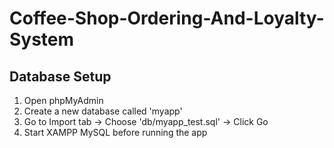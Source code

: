 # Coffee-Shop-Ordering-And-Loyalty-System
## Database Setup
1. Open phpMyAdmin
2. Create a new database called 'myapp'
3. Go to Import tab -> Choose 'db/myapp_test.sql' -> Click Go
4. Start XAMPP MySQL before running the app
